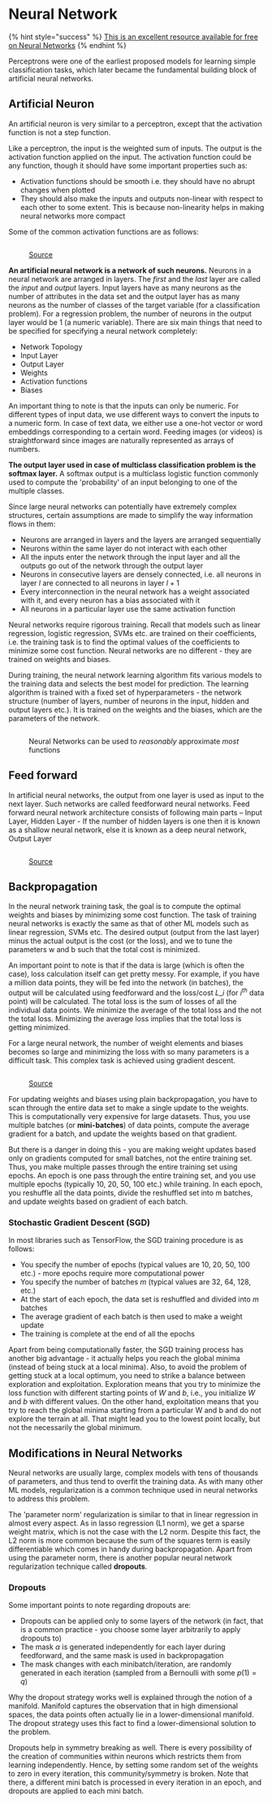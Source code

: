 # Neural Network

{% hint style="success" %}
[This is an excellent resource available for free on Neural Networks](http://neuralnetworksanddeeplearning.com/chap1.html)
{% endhint %}

Perceptrons were one of the earliest proposed models for learning simple classification tasks, which later became the fundamental building block of artificial neural networks.

## Artificial Neuron

An artificial neuron is very similar to a perceptron, except that the activation function is not a step function.

Like a perceptron, the input is the weighted sum of inputs. The output is the activation function applied on the input. The activation function could be any function, though it should have some important properties such as:

* Activation functions should be smooth i.e. they should have no abrupt changes when plotted
* They should also make the inputs and outputs non-linear with respect to each other to some extent. This is because non-linearity helps in making neural networks more compact

Some of the common activation functions are as follows:

<figure><img src="../contents/NN/images/image1.png" alt=""><figcaption><p><a href="https://www.v7labs.com/blog/neural-networks-activation-functions">Source</a></p></figcaption></figure>

**An artificial neural network is a network of such neurons.** Neurons in a neural network are arranged in layers. The _first_ and the _last_ layer are called the _input_ and _output_ layers. Input layers have as many neurons as the number of attributes in the data set and the output layer has as many neurons as the number of classes of the target variable (for a classification problem). For a regression problem, the number of neurons in the output layer would be 1 (a numeric variable). There are six main things that need to be specified for specifying a neural network completely:

* Network Topology
* Input Layer
* Output Layer
* Weights
* Activation functions
* Biases

An important thing to note is that the inputs can only be numeric. For different types of input data, we use different ways to convert the inputs to a numeric form. In case of text data, we either use a one-hot vector or word embeddings corresponding to a certain word. Feeding images (or videos) is straightforward since images are naturally represented as arrays of numbers.

**The output layer used in case of multiclass classification problem is the softmax layer.** A softmax output is a multiclass logistic function commonly used to compute the 'probability' of an input belonging to one of the multiple classes.

Since large neural networks can potentially have extremely complex structures, certain assumptions are made to simplify the way information flows in them:

* Neurons are arranged in layers and the layers are arranged sequentially
* Neurons within the same layer do not interact with each other
* All the inputs enter the network through the input layer and all the outputs go out of the network through the output layer
* Neurons in consecutive layers are densely connected, i.e. all neurons in layer $l$ are connected to all neurons in layer $l+1$
* Every interconnection in the neural network has a weight associated with it, and every neuron has a bias associated with it
* All neurons in a particular layer use the same activation function

Neural networks require rigorous training. Recall that models such as linear regression, logistic regression, SVMs etc. are trained on their coefficients, i.e. the training task is to find the optimal values of the coefficients to minimize some cost function. Neural networks are no different - they are trained on weights and biases.

During training, the neural network learning algorithm fits various models to the training data and selects the best model for prediction. The learning algorithm is trained with a fixed set of hyperparameters - the network structure (number of layers, number of neurons in the input, hidden and output layers etc.). It is trained on the weights and the biases, which are the parameters of the network.

<figure><img src="../contents/NN/images/image2.gif" alt=""><figcaption><p>Neural Networks can be used to <em>reasonably</em> approximate <em>most</em> functions</p></figcaption></figure>

## Feed forward

In artificial neural networks, the output from one layer is used as input to the next layer. Such networks are called feedforward neural networks. Feed forward neural network architecture consists of following main parts – Input Layer, Hidden Layer - If the number of hidden layers is one then it is known as a shallow neural network, else it is known as a deep neural network, Output Layer

<figure><img src="../contents/NN/images/image3.gif" alt=""><figcaption><p><a href="https://machinelearningknowledge.ai/animated-explanation-of-feed-forward-neural-network-architecture/">Source</a></p></figcaption></figure>

## Backpropagation

In the neural network training task, the goal is to compute the optimal weights and biases by minimizing some cost function. The task of training neural networks is exactly the same as that of other ML models such as linear regression, SVMs etc. The desired output (output from the last layer) minus the actual output is the cost (or the loss), and we to tune the parameters w and b such that the total cost is minimized.

An important point to note is that if the data is large (which is often the case), loss calculation itself can get pretty messy. For example, if you have a million data points, they will be fed into the network (in batches), the output will be calculated using feedforward and the loss/cost $L\_i$ (for $i^{th}$ data point) will be calculated. The total loss is the sum of losses of all the individual data points. We minimize the average of the total loss and the not the total loss. Minimizing the average loss implies that the total loss is getting minimized.

For a large neural network, the number of weight elements and biases becomes so large and minimizing the loss with so many parameters is a difficult task. This complex task is achieved using gradient descent.

<figure><img src="../contents/NN/images/image4.gif" alt=""><figcaption><p><a href="https://machinelearningknowledge.ai/animated-explanation-of-feed-forward-neural-network-architecture/">Source</a></p></figcaption></figure>

For updating weights and biases using plain backpropagation, you have to scan through the entire data set to make a single update to the weights. This is computationally very expensive for large datasets. Thus, you use multiple batches (or **mini-batches**) of data points, compute the average gradient for a batch, and update the weights based on that gradient.

But there is a danger in doing this - you are making weight updates based only on gradients computed for small batches, not the entire training set. Thus, you make multiple passes through the entire training set using epochs. An epoch is one pass through the entire training set, and you use multiple epochs (typically 10, 20, 50, 100 etc.) while training. In each epoch, you reshuffle all the data points, divide the reshuffled set into m batches, and update weights based on gradient of each batch.

### Stochastic Gradient Descent (SGD)

In most libraries such as TensorFlow, the SGD training procedure is as follows:

* You specify the number of epochs (typical values are 10, 20, 50, 100 etc.) - more epochs require more computational power
* You specify the number of batches $m$ (typical values are 32, 64, 128, etc.)
* At the start of each epoch, the data set is reshuffled and divided into $m$ batches
* The average gradient of each batch is then used to make a weight update
* The training is complete at the end of all the epochs

Apart from being computationally faster, the SGD training process has another big advantage - it actually helps you reach the global minima (instead of being stuck at a local minima). Also, to avoid the problem of getting stuck at a local optimum, you need to strike a balance between exploration and exploitation. Exploration means that you try to minimize the loss function with different starting points of $W$ and $b$, i.e., you initialize $W$ and $b$ with different values. On the other hand, exploitation means that you try to reach the global minima starting from a particular W and b and do not explore the terrain at all. That might lead you to the lowest point locally, but not the necessarily the global minimum.

## Modifications in Neural Networks

Neural networks are usually large, complex models with tens of thousands of parameters, and thus tend to overfit the training data. As with many other ML models, regularization is a common technique used in neural networks to address this problem.

The 'parameter norm' regularization is similar to that in linear regression in almost every aspect. As in lasso regression (L1 norm), we get a sparse weight matrix, which is not the case with the L2 norm. Despite this fact, the L2 norm is more common because the sum of the squares term is easily differentiable which comes in handy during backpropagation. Apart from using the parameter norm, there is another popular neural network regularization technique called **dropouts**.

### Dropouts

Some important points to note regarding dropouts are:

* Dropouts can be applied only to some layers of the network (in fact, that is a common practice - you choose some layer arbitrarily to apply dropouts to)
* The mask $\alpha$ is generated independently for each layer during feedforward, and the same mask is used in backpropagation
* The mask changes with each minibatch/iteration, are randomly generated in each iteration (sampled from a Bernoulli with some $p(1)=q$)

Why the dropout strategy works well is explained through the notion of a manifold. Manifold captures the observation that in high dimensional spaces, the data points often actually lie in a lower-dimensional manifold. The dropout strategy uses this fact to find a lower-dimensional solution to the problem.

Dropouts help in symmetry breaking as well. There is every possibility of the creation of communities within neurons which restricts them from learning independently. Hence, by setting some random set of the weights to zero in every iteration, this community/symmetry is broken. Note that there, a different mini batch is processed in every iteration in an epoch, and dropouts are applied to each mini batch.
